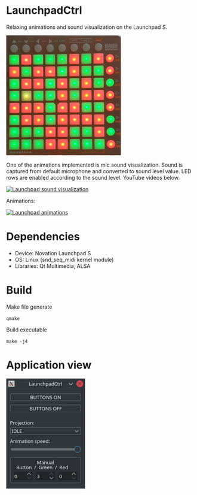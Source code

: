 # LaunchpadCtrl

Relaxing animations and sound visualization on the Launchpad S.

![Launchpad animation - random](launchpad_animation.gif)

One of the animations implemented is mic sound visualization.
Sound is captured from default microphone and converted to sound level value.
LED rows are enabled according to the sound level. YouTube videos below.

[![Launchpad sound visualization](https://img.youtube.com/vi/xT6X5TINXxA/0.jpg)](https://www.youtube.com/watch?v=xT6X5TINXxA)

Animations:

[![Launchpad animations](https://img.youtube.com/vi/Ujcrv2wp1KI/0.jpg)](https://www.youtube.com/watch?v=Ujcrv2wp1KI)

# Dependencies

* Device: Novation Launchpad S
* OS: Linux (snd_seq_midi kernel module)
* Libraries: Qt Multimedia, ALSA

# Build
Make file generate
```shell
qmake
```
Build executable
```shell
make -j4
```

# Application view

![LaunchpadCtrl application view](application.png)
